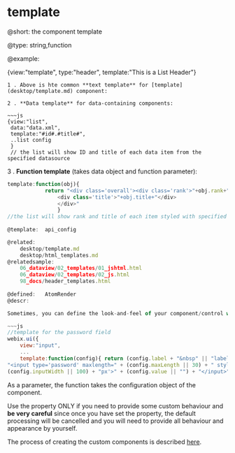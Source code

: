template
=============

@short:
	the component template

@type: string,function

@example:

{view:"template", type:"header", template:"This is a List Header"}
~~~
1 . Above is hte common **text template** for [template](desktop/template.md) component:

2 . **Data template** for data-containing components:

~~~js
{view:"list", 
 data:"data.xml",
 template:"#id#.#title#",
 ..list config
 }
 // the list will show ID and title of each data item from the specified datasource
~~~

3 . **Function template** (takes data object and function parameter):

~~~js
template:function(obj){
            return "<div class='overall'><div class='rank'>"+obj.rank+".</div>
                <div class='title'>"+obj.title+"</div>
                </div>"
                }
//the list will show rank and title of each item styled with specified CSS
 
@template:	api_config

@related: 
	desktop/template.md
    desktop/html_templates.md
@relatedsample: 
	06_dataview/02_templates/01_jshtml.html
    06_dataview/02_templates/02_js.html
    98_docs/header_templates.html
	
@defined:	AtomRender	
@descr:

Sometimes, you can define the look-and-feel of your component/control with the help of a **template** property.

~~~js
//template for the password field
webix.ui({
	view:"input", 
    ...
    template:function(config){ return (config.label + "&nbsp" || "label") + 
"<input type='password' maxlength=" + (config.maxLength || 30) + " style='width:" + 
(config.inputWidth || 100) + "px'>" + (config.value || "") + "</input>" }
~~~

As a parameter, the function takes the configuration object of the component.

Use the property ONLY if you need to provide some custom behaviour and **be very careful** since once you have
set the property, the default processing will be cancelled and you will need to provide all
behaviour and appearance by yourself.

The process of creating the custom components is described [here](desktop/custom_component.md). 